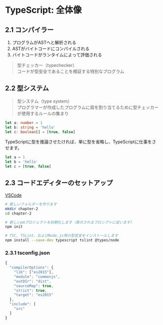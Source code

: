 # TypeScript: 全体像
## 2.1 コンパイラー
1. プログラムがASTへと解析される
2. ASTがバイトコードにコンパイルされる
3. バイトコードがランタイムによって評価される

> 型チェッカー（typechecker）<br>
> コードが型安全であることを検証する特別なプログラム

## 2.2 型システム
> 型システム（type system）<br>
> プログラマーが作成したプログラムに肩を割り当てるために型チェッカーが使用するルールの集まり

```typescript
let a: number = 1
let b: string = 'hello'
let c: boolean[] = [true, false]
```
TypeScriptに型を推論させたければ、単に型を省略し、TypeScriptに仕事をさせます。
```typescript
let a = 1
let b = 'hello'
let c = [true, false]
```

## 2.3 コードエディターのセットアップ
[VSCode](https://azure.microsoft.com/ja-jp/products/visual-studio-code/)

```sh
# 新しいフォルダーを作ります
mkdir chapter-2
cd chapter-2

# 新しいpmプロジェクトを初期化します（表示されるプロンプトに従います）
npm init

# TSC, TSLint、およびNode.js用の型宣言をインストールします
npm install --save-dev typescript tslint @types/node
```

### 2.3.1 tsconfig.json
```js
{
  "compilerOptions": {
    "lib": ["es2015"],
    "module": "commonjs",
    "outDIr": "dist",
    "sourceMap": true,
    "strict": true,
    "target": "es2015"
  },
  "include": [
    "src" 
  ]
}
```
